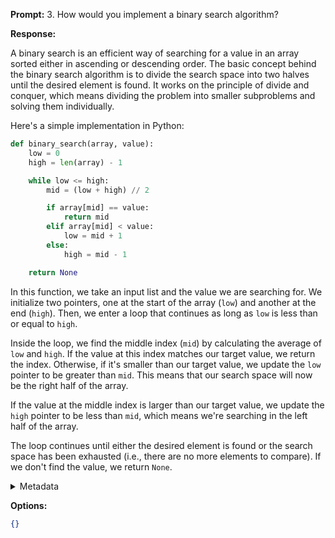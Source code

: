 **Prompt:**
3. How would you implement a binary search algorithm?

**Response:**


A binary search is an efficient way of searching for a value in an array sorted either in ascending or descending order. The basic concept behind the binary search algorithm is to divide the search space into two halves until the desired element is found. It works on the principle of divide and conquer, which means dividing the problem into smaller subproblems and solving them individually.

Here's a simple implementation in Python:

```python
def binary_search(array, value):
    low = 0
    high = len(array) - 1

    while low <= high:
        mid = (low + high) // 2

        if array[mid] == value:
            return mid
        elif array[mid] < value:
            low = mid + 1
        else:
            high = mid - 1

    return None
```

In this function, we take an input list and the value we are searching for. We initialize two pointers, one at the start of the array (`low`) and another at the end (`high`). Then, we enter a loop that continues as long as `low` is less than or equal to `high`.

Inside the loop, we find the middle index (`mid`) by calculating the average of `low` and `high`. If the value at this index matches our target value, we return the index. Otherwise, if it's smaller than our target value, we update the `low` pointer to be greater than `mid`. This means that our search space will now be the right half of the array.

If the value at the middle index is larger than our target value, we update the `high` pointer to be less than `mid`, which means we're searching in the left half of the array.

The loop continues until either the desired element is found or the search space has been exhausted (i.e., there are no more elements to compare). If we don't find the value, we return `None`.

<details><summary>Metadata</summary>

- Duration: 51094 ms
- Datetime: 2024-01-11T18:23:23.019685
- Model: dolphin-2.5-mixtral-8x7b

</details>

**Options:**
```json
{}
```

